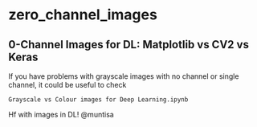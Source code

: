 # zero_channel_images

## 0-Channel Images for DL: Matplotlib vs CV2 vs Keras

If you have problems with grayscale images with no channel or single channel, it could be useful to check 

 	Grayscale vs Colour images for Deep Learning.ipynb

Hf with images in DL!
@muntisa
